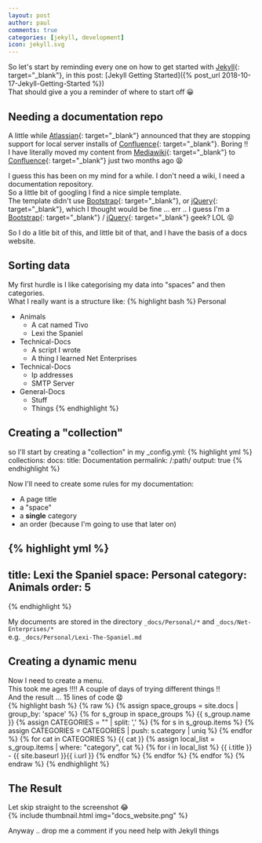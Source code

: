 ```yaml
---
layout: post
author: paul
comments: true
categories: [jekyll, development]
icon: jekyll.svg
---
```

So let's start by reminding every one on how to get started with [Jekyll](https://jekyllrb.com/){: target="_blank"}, in this post: [Jekyll Getting Started]({% post_url 2018-10-17-Jekyll-Getting-Started %})  
That should give a you a reminder of where to start off 😀  

## Needing a documentation repo

A little while [Atlassian](https://www.atlassian.com/){: target="_blank"} announced that they are stopping support for local server installs of [Confluence](https://www.atlassian.com/software/confluence){: target="_blank"}. Boring ‼️  
I have literally moved my content from [Mediawiki](https://www.mediawiki.org/wiki/MediaWiki){: target="_blank"} to [Confluence](https://www.atlassian.com/software/confluence){: target="_blank"} just two months ago 😫  

I guess this has been on my mind for a while. I don't need a wiki, I need a documentation repository.  
So a little bit of googling I find a nice simple template.  
The template didn't use [Bootstrap](https://getbootstrap.com/){: target="_blank"}, or [jQuery](https://jquery.com/){: target="_blank"}, which I thought would be fine ... err .. I guess I'm a [Bootstrap](https://getbootstrap.com/){: target="_blank"} / [jQuery](https://jquery.com/){: target="_blank"} geek? LOL 😝  

So I do a litle bit of this, and little bit of that, and I have the basis of a docs website.  

## Sorting data

My first hurdle is I like categorising my data into "spaces" and then categories.  
What I really want is a structure like:
{% highlight bash %}
Personal
  - Animals
      - A cat named Tivo
      - Lexi the Spaniel
  - Technical-Docs
      - A script I wrote
      - A thing I learned
Net Enterprises
  - Technical-Docs
      - Ip addresses
      - SMTP Server
  - General-Docs
      - Stuff
      - Things
{% endhighlight %}

## Creating a "collection"

so I'll start by creating a "collection" in my _config.yml:
{% highlight yml %}
collections:
  docs:
    title: Documentation
    permalink: /:path/
    output: true
{% endhighlight %}

Now I'll need to create some rules for my documentation: 

* A page title
* a "space"
* a __single__ category
* an order (because I'm going to use that later on)

{% highlight yml %}
---
title: Lexi the Spaniel
space: Personal
category: Animals
order: 5
---
{% endhighlight %}

My documents are stored in the directory ```_docs/Personal/*``` and ```_docs/Net-Enterprises/*```  
e.g. ```_docs/Personal/Lexi-The-Spaniel.md```  

## Creating a dynamic menu

Now I need to create a menu.  
This took me ages !!!! A couple of days of trying different things !!  
And the result ... 15 lines of code 😧  
{% highlight bash %}
{% raw %}
 {% assign space_groups = site.docs | group_by: 'space' %}
 {% for s_group in space_groups %}
 {{ s_group.name  }}
     {% assign CATEGORIES = "" | split: ',' %}
     {% for s in s_group.items %}
         {% assign CATEGORIES = CATEGORIES | push: s.category | uniq %}
     {% endfor %}
     {% for cat in CATEGORIES %}
     {{ cat }}
     {% assign local_list = s_group.items | where: "category", cat %}
         {% for i in local_list %}
         {{ i.title }} - {{ site.baseurl }}{{ i.url }}
         {% endfor %}
     {% endfor %}
 {% endfor %}
{% endraw %}
{% endhighlight %}

## The Result

Let skip straight to the screenshot 😂  
{% include thumbnail.html img="docs_website.png" %}

Anyway .. drop me a comment if you need help with Jekyll things

